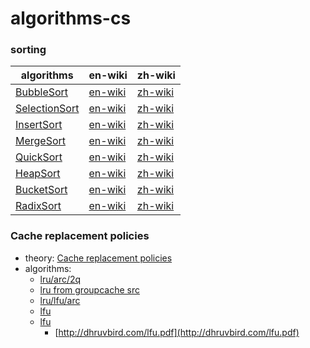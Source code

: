 # algorithms-cs


### sorting
| algorithms| en-wiki|zh-wiki|
|---|---|---|
| [BubbleSort](https://github.com/researchlab/algorithms-cs/tree/master/sorting/bubble)| [en-wiki](https://en.wikipedia.org/wiki/Bubble_sort) |[zh-wiki](https://zh.wikipedia.org/wiki/%E5%86%92%E6%B3%A1%E6%8E%92%E5%BA%8F)|
|[SelectionSort](https://github.com/researchlab/algorithms-cs/tree/master/sorting/selection)| [en-wiki](https://en.wikipedia.org/wiki/Selection_sort) |[zh-wiki](https://zh.wikipedia.org/wiki/%E9%80%89%E6%8B%A9%E6%8E%92%E5%BA%8F)|
|[InsertSort](https://github.com/researchlab/algorithms-cs/tree/master/sorting/insert)| [en-wiki](https://en.wikipedia.org/wiki/Insertion_sort) |[zh-wiki](https://zh.wikipedia.org/wiki/%E6%8F%92%E5%85%A5%E6%8E%92%E5%BA%8F)|
|[MergeSort](https://github.com/researchlab/algorithms-cs/tree/master/sorting/merge)| [en-wiki](https://en.wikipedia.org/wiki/Merge_sort) |[zh-wiki](https://zh.wikipedia.org/wiki/%E5%BD%92%E5%B9%B6%E6%8E%92%E5%BA%8F)|
|[QuickSort](https://github.com/researchlab/algorithms-cs/tree/master/sorting/quicksort)| [en-wiki](https://en.wikipedia.org/wiki/Quicksort) |[zh-wiki](https://zh.wikipedia.org/wiki/%E5%BF%AB%E9%80%9F%E6%8E%92%E5%BA%8F)|
|[HeapSort](https://github.com/researchlab/algorithms-cs/tree/master/sorting/heap)| [en-wiki](https://en.wikipedia.org/wiki/Heapsort) |[zh-wiki](https://zh.wikipedia.org/wiki/%E5%A0%86%E6%8E%92%E5%BA%8F)|
|[BucketSort](https://github.com/researchlab/algorithms-cs/tree/master/sorting/bucketsort)| [en-wiki](https://en.wikipedia.org/wiki/Bucket_sort) |[zh-wiki](https://zh.wikipedia.org/wiki/%E6%A1%B6%E6%8E%92%E5%BA%8F)
|[RadixSort](https://github.com/researchlab/algorithms-cs/tree/master/sorting/radixsort)| [en-wiki](https://en.wikipedia.org/wiki/Radix_sort) |[zh-wiki](https://zh.wikipedia.org/wiki/%E5%9F%BA%E6%95%B0%E6%8E%92%E5%BA%8F)|


### Cache replacement policies
  - theory: [Cache replacement policies](https://en.wikipedia.org/wiki/Cache_replacement_policies#Least_recently_used_(LRU))
  - algorithms:
     - [lru/arc/2q](https://github.com/hashicorp/golang-lru)
     - [lru from groupcache src](https://github.com/golang/groupcache)
     - [lru/lfu/arc](https://github.com/bluele/gcache)
     - [lfu](https://github.com/mtchavez/lfu)
     - [lfu](https://github.com/dgrijalva/lfu-go)
		 - [http://dhruvbird.com/lfu.pdf](http://dhruvbird.com/lfu.pdf)

